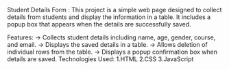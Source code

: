 Student Details Form :
This project is a simple web page designed to collect details from students and display the information in a table. It includes a popup box that appears when the details are successfully saved.

Features:
-> Collects student details including name, age, gender, course, and email.
-> Displays the saved details in a table.
-> Allows deletion of individual rows from the table.
-> Displays a popup confirmation box when details are saved.
Technologies Used:
1.HTML
2.CSS
3.JavaScript
